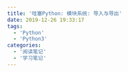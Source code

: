 ```yaml
---
title: '哇塞Python: 模块系统: 导入与导出'
date: 2019-12-26 19:33:17
tags:
  - 'Python'
  - 'Python3'
categories:
  - '阅读笔记'
  - '学习笔记'
---
```


